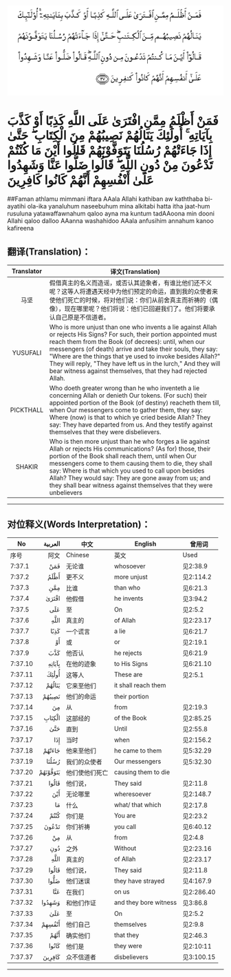 ![007:037](images/007_037.gif)

# فَمَنْ أَظْلَمُ مِمَّنِ افْتَرَىٰ عَلَى اللَّهِ كَذِبًا أَوْ كَذَّبَ بِآيَاتِهِ ۚ أُولَٰئِكَ يَنَالُهُمْ نَصِيبُهُمْ مِنَ الْكِتَابِ ۖ حَتَّىٰ إِذَا جَاءَتْهُمْ رُسُلُنَا يَتَوَفَّوْنَهُمْ قَالُوا أَيْنَ مَا كُنْتُمْ تَدْعُونَ مِنْ دُونِ اللَّهِ ۖ قَالُوا ضَلُّوا عَنَّا وَشَهِدُوا عَلَىٰ أَنْفُسِهِمْ أَنَّهُمْ كَانُوا كَافِرِينَ 

##Faman athlamu mimmani iftara AAala Allahi kathiban aw kaththaba bi-ayatihi ola-ika yanaluhum naseebuhum mina alkitabi hatta itha jaat-hum rusuluna yatawaffawnahum qaloo ayna ma kuntum tadAAoona min dooni Allahi qaloo dalloo AAanna washahidoo AAala anfusihim annahum kanoo kafireena 

## 翻译(Translation)：

| Translator | 译文(Translation)                                            |
| :--------: | ------------------------------------------------------------ |
|    马坚    | 假借真主的名义而造谣，或否认其迹象者，有谁比他们还不义呢？这等人将遭遇天经中为他们预定的命运，直到我的众使者来使他们死亡的时候，将对他们说：你们从前舍真主而祈祷的（偶像），现在哪里呢？他们将说：他们已回避我们了。他们将要承认自己原是不信道者。 |
|  YUSUFALI  | Who is more unjust than one who invents a lie against Allah or rejects His Signs? For such, their portion appointed must reach them from the Book (of decrees): until, when our messengers (of death) arrive and take their souls, they say: "Where are the things that ye used to invoke besides Allah?" They will reply, "They have left us in the lurch," And they will bear witness against themselves, that they had rejected Allah. |
| PICKTHALL  | Who doeth greater wrong than he who inventeth a lie concerning Allah or denieth Our tokens. (For such) their appointed portion of the Book (of destiny) reacheth them till, when Our messengers come to gather them, they say: Where (now) is that to which ye cried beside Allah? They say: They have departed from us. And they testify against themselves that they were disbelievers. |
|   SHAKIR   | Who is then more unjust than he who forges a lie against Allah or rejects His communications? (As for) those, their portion of the Book shall reach them, until when Our messengers come to them causing them to die, they shall say: Where is that which you used to call upon besides Allah? They would say: They are gone away from us; and they shall bear witness against themselves that they were unbelievers |

---

## 对位释义(Words Interpretation)：

| No   | العربية | 中文    | English | 曾用词 |
| ---- | ------: | ------- | ------- | ------ |
| 序号 |    阿文 | Chinese | 英文    | Used   |
| 7:37.1  | فَمَنْ      | 无论谁         | whosoever             | 见2:38.9   |
| 7:37.2  | أَظْلَمُ     | 更不义         | more unjust           | 见2:114.2  |
| 7:37.3  | مِمَّنِ      | 比谁           | than who              | 见6:21.3   |
| 7:37.4  | افْتَرَىٰ    | 他假借         | he invents            | 见3:94.2   |
| 7:37.5  | عَلَى      | 至             | On                    | 见2:5.2    |
| 7:37.6  | اللَّهِ     | 真主的         | of Allah              | 见2:23.17  |
| 7:37.7  | كَذِبًا     | 一个谎言       | a lie                 | 见6:21.7   |
| 7:37.8  | أَوْ       | 或             | or                    | 见2:19.1   |
| 7:37.9  | كَذَّبَ      | 他否认         | he rejects            | 见6:21.9   |
| 7:37.10 | بِآيَاتِهِ   | 在他的迹象     | to His Signs          | 见6:21.10  |
| 7:37.11 | أُولَٰئِكَ    | 这等人         | These are             | 见2:5.1    |
| 7:37.12 | يَنَالُهُمْ   | 它来至他们     | it shall reach them   |            |
| 7:37.13 | نَصِيبُهُمْ   | 他们的命运     | their portion         |            |
| 7:37.14 | مِنَ       | 从             | from                  | 见2:19.3 |
| 7:37.15 | الْكِتَابِ   | 这部经的       | of the Book           | 见2:85.25  |
| 7:37.16 | حَتَّىٰ      | 直到           | Until                 | 见2:55.8   |
| 7:37.17 | إِذَا      | 当时           | when                  | 见2:156.2  |
| 7:37.18 | جَاءَتْهُمْ   | 他来至他们     | he came to them       | 见5:32.29  |
| 7:37.19 | رُسُلُنَا    | 我们的众使者   | Our messengers        | 见5:32.30  |
| 7:37.20 | يَتَوَفَّوْنَهُمْ | 他们使他们死亡 | causing them to die   |            |
| 7:37.21 | قَالُوا    | 他们说，       | They said             | 见2:11.8   |
| 7:37.22 | أَيْنَ      | 无论哪里       | wheresoever           | 见2:148.7  |
| 7:37.23 | مَا       | 什么           | what/ that which      | 见2:17.8   |
| 7:37.24 | كُنْتُمْ     | 你们是         | You are               | 见2:23.2   |
| 7:37.25 | تَدْعُونَ    | 你们祈祷       | you call              | 见6:40.12  |
| 7:37.26 | مِنْ       | 从             | from                  | 见2:4.8    |
| 7:37.27 | دُونِ      | 之外           | Without               | 见2:23.16  |
| 7:37.28 | اللَّهِ     | 真主的         | of Allah              | 见2:23.17  |
| 7:37.29 | قَالُوا    | 他们说，       | They said             | 见2:11.8   |
| 7:37.30 | ضَلُّوا     | 他们迷误       | they have strayed     | 见4:167.9  |
| 7:37.31 | عَنَّا      | 在我们         | on us                 | 见2:286.40 |
| 7:37.32 | وَشَهِدُوا   | 和他们作证     | and they bore witness | 见3:86.8   |
| 7:37.33 | عَلَىٰ      | 至             | On                    | 见2:5.2    |
| 7:37.34 | أَنْفُسِهِمْ   | 他们自己       | themselves            | 见2:9.8    |
| 7:37.35 | أَنَّهُمْ     | 确实他们       | that they             | 见2:46.3   |
| 7:37.36 | كَانُوا    | 他们是         | they were             | 见2:10:11  |
| 7:37.37 | كَافِرِينَ   | 众不信道者     | disbelievers          | 见3:100.15 |

---